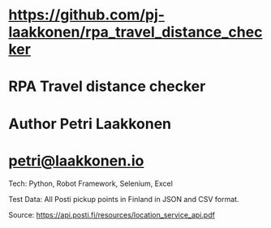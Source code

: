 # https://github.com/pj-laakkonen/rpa_travel_distance_checker
# RPA Travel distance checker
# Author Petri Laakkonen
# petri@laakkonen.io

Tech: 
Python, Robot Framework, Selenium, Excel

Test Data: All Posti pickup points in Finland in JSON and CSV format.

Source:
https://api.posti.fi/resources/location_service_api.pdf

